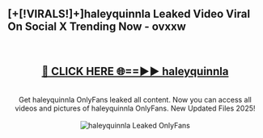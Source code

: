 <h2>[+[!VIRALS!]+]haleyquinnla Leaked Video Viral On Social X Trending Now - ovxxw</h2>
<br>
<div align="center">
<h2><a href="https://libra.edu.pl?haleyquinnla" rel="nofollow">🔴 CLICK HERE 🌐==►► haleyquinnla</a></h2>
<br>
Get haleyquinnla OnlyFans leaked all content. Now you can access all videos and pictures of haleyquinnla OnlyFans. New Updated Files 2025!
<br>
<br>
<a href="https://libra.edu.pl?haleyquinnla" rel="nofollow" data-target="animated-image.originalLink"><img src="https://i.ibb.co.com/WyWwxjT/player-gif2.gif" alt="haleyquinnla Leaked OnlyFans" style="max-width: 100%; display: inline-block;" data-target="animated-image.originalImage"></a>
</div>
<br>